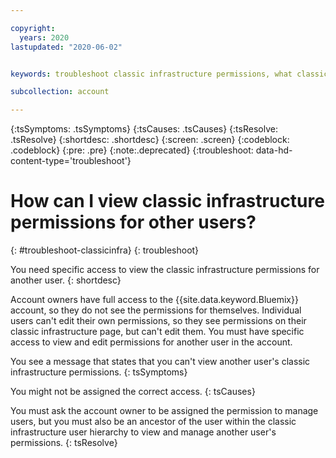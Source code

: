 ```yaml
---

copyright:
  years: 2020
lastupdated: "2020-06-02"


keywords: troubleshoot classic infrastructure permissions, what classic infrastructure permission does a user have

subcollection: account

---
```


{:tsSymptoms: .tsSymptoms}
{:tsCauses: .tsCauses}
{:tsResolve: .tsResolve}
{:shortdesc: .shortdesc}
{:screen: .screen}
{:codeblock: .codeblock}
{:pre: .pre}
{:note:.deprecated}
{:troubleshoot: data-hd-content-type='troubleshoot'}

# How can I view classic infrastructure permissions for other users?
{: #troubleshoot-classicinfra}
{: troubleshoot}

You need specific access to view the classic infrastructure permissions for another user.
{: shortdesc}

Account owners have full access to the {{site.data.keyword.Bluemix}} account, so they do not see the permissions for themselves. Individual users can't edit their own permissions, so they see permissions on their classic infrastructure page, but can't edit them. You must have specific access to view and edit permissions for another user in the account.

You see a message that states that you can't view another user's classic infrastructure permissions.
{: tsSymptoms}
   
You might not be assigned the correct access.
{: tsCauses}

You must ask the account owner to be assigned the permission to manage users, but you must also be an ancestor of the user within the classic infrastructure user hierarchy to view and manage another user's permissions.
{: tsResolve}